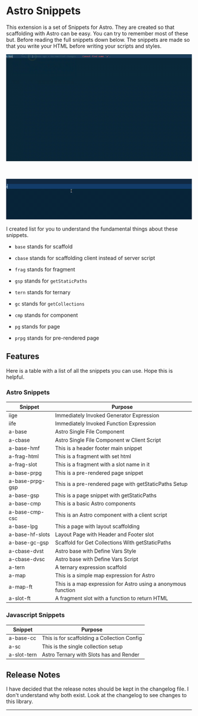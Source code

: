 # Astro Snippets

This extension is a set of Snippets for Astro. They are created so that scaffolding with Astro can be easy. You can try to remember most of these but.
Before reading the full snippets down below. The snippets are made so that you write your HTML before writing your scripts and styles.

![Basic Snippets](./images/base-snippets.gif)

<br/>

![Expression Snippets](./images/expression-snippets.gif)

I created list for you to understand the fundamental things about these snippets.

- `base` stands for scaffold

- `cbase` stands for scaffolding client instead of server script

- `frag` stands for fragment

- `gsp` stands for `getStaticPaths`

- `tern` stands for ternary

- `gc` stands for `getCollections`

- `cmp` stands for component

- `pg` stands for page

- `prpg` stands for pre-rendered page

## Features

Here is a table with a list of all the snippets you can use. Hope this is helpful.

### Astro Snippets

| **Snippet**     | **Purpose**                                                   |
| --------------- | ------------------------------------------------------------- |
| iige            | Immediately Invoked Generator Expression                      |
| iife            | Immediately Invoked Function Expression                       |
| a-base          | Astro Single File Component                                   |
| a-cbase         | Astro Single File Component w Client Script                   |
| a-base-hmf      | This is a header footer main snippet                          |
| a-frag-html     | This is a fragment with set html                              |
| a-frag-slot     | This is a fragment with a slot name in it                     |
| a-base-prpg     | This is a pre-rendered page snippet                           |
| a-base-prpg-gsp | This is a pre-rendered page with getStaticPaths Setup         |
| a-base-gsp      | This is a page snippet with getStaticPaths                    |
| a-base-cmp      | This is a basic Astro components                              |
| a-base-cmp-csc  | This is an Astro component with a client script               |
| a-base-lpg      | This a page with layout scaffolding                           |
| a-base-hf-slots | Layout Page with Header and Footer slot                       |
| a-base-gc-gsp   | Scaffold for Get Collections With getStaticPaths              |
| a-cbase-dvst    | Astro base with Define Vars Style                             |
| a-cbase-dvsc    | Astro base with Define Vars Script                            |
| a-tern          | A ternary expression scaffold                                 |
| a-map           | This is a simple map expression for Astro                     |
| a-map-ft        | This is a map expression for Astro using a anonymous function |
| a-slot-ft       | A fragment slot with a function to return HTML                |

### Javascript Snippets

| **Snippet** | **Purpose**                                 |
| ----------- | ------------------------------------------- |
| a-base-cc   | This is for scaffolding a Collection Config |
| a-sc        | This is the single collection setup         |
| a-slot-tern | Astro Ternary with Slots has and Render     |

## Release Notes

I have decided that the release notes should be kept in the changelog file. I don't understand why both exist. Look at the changelog to see changes to this library.

---
